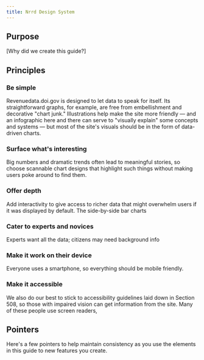 ```yaml
---
title: Nrrd Design System
---
```


## Purpose
[Why did we create this guide?]

## Principles

### Be simple
Revenuedata.doi.gov is designed to let data to speak for itself. Its straightforward graphs, for example, are free from embellishment and decorative "chart junk." Illustrations help make the site more friendly — and an infographic here and there can serve to "visually explain" some concepts and systems — but most of the site's visuals should be in the form of data-driven charts.

### Surface what's interesting
Big numbers and dramatic trends often lead to meaningful stories, so choose scannable chart designs that highlight such things without making users poke around to find them.

### Offer depth
Add interactivity to give access to richer data that might overwhelm users if it was displayed by default. The side-by-side bar charts 

### Cater to experts and novices
Experts want all the data; citizens may need background info

### Make it work on their device
Everyone uses a smartphone, so everything should be mobile friendly.

### Make it accessible
We also do our best to stick to accessibility guidelines laid down in Section 508, so those with impaired vision can get information from the site. Many of these people use screen readers,

## Pointers
Here's a few pointers to help maintain consistency as you use the elements in this guide to new features you create.

